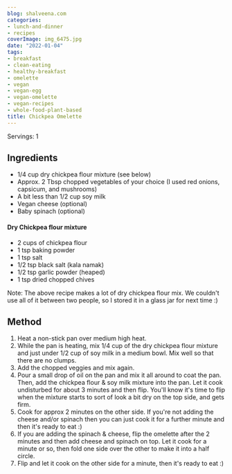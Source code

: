 ```yaml
---
blog: shalveena.com
categories:
- lunch-and-dinner
- recipes
coverImage: img_6475.jpg
date: "2022-01-04"
tags:
- breakfast
- clean-eating
- healthy-breakfast
- omelette
- vegan
- vegan-egg
- vegan-omelette
- vegan-recipes
- whole-food-plant-based
title: Chickpea Omelette
---
```


Servings: 1

## Ingredients

- 1/4 cup dry chickpea flour mixture (see below)
- Approx. 2 Tbsp chopped vegetables of your choice (I used red onions, capsicum, and mushrooms)
- A bit less than 1/2 cup soy milk
- Vegan cheese (optional)
- Baby spinach (optional)

#### Dry Chickpea flour mixture

- 2 cups of chickpea flour
- 1 tsp baking powder
- 1 tsp salt
- 1/2 tsp black salt (kala namak)
- 1/2 tsp garlic powder (heaped)
- 1 tsp dried chopped chives

Note: The above recipe makes a lot of dry chickpea flour mix. We couldn't use all of it between two people, so I stored it in a glass jar for next time :)

## Method

1. Heat a non-stick pan over medium high heat.
2. While the pan is heating, mix 1/4 cup of the dry chickpea flour mixture and just under 1/2 cup of soy milk in a medium bowl. Mix well so that there are no clumps.
3. Add the chopped veggies and mix again.
4. Pour a small drop of oil on the pan and mix it all around to coat the pan. Then, add the chickpea flour & soy milk mixture into the pan. Let it cook undisturbed for about 3 minutes and then flip. You'll know it's time to flip when the mixture starts to sort of look a bit dry on the top side, and gets firm.
5. Cook for approx 2 minutes on the other side. If you're not adding the cheese and/or spinach then you can just cook it for a further minute and then it's ready to eat :)
6. If you are adding the spinach & cheese, flip the omelette after the 2 minutes and then add cheese and spinach on top. Let it cook for a minute or so, then fold one side over the other to make it into a half circle.
7. Flip and let it cook on the other side for a minute, then it's ready to eat :)
